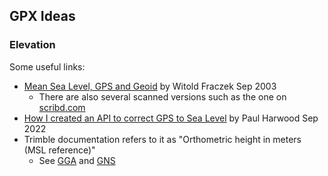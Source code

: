 ## GPX Ideas

### Elevation

Some useful links:

- [Mean Sea Level, GPS and Geoid](https://www.esri.com/news/arcuser/0703/geoid1of3.html) by Witold Fraczek Sep 2003
  - There are also several scanned versions such as the one on [scribd.com](https://www.scribd.com/document/452875103/Mean-Sea-Level-GPS-and-the-Geoid)
- [How I created an API to correct GPS to Sea Level](https://medium.com/runic-software/how-i-created-an-api-to-correct-gps-to-sea-level-70b723767787) by Paul Harwood Sep 2022
- Trimble documentation refers to it as "Orthometric height in meters (MSL reference)"
  - See [GGA](https://receiverhelp.trimble.com/alloy-gnss/en-us/NMEA-0183messages_GGA.html) and [GNS](https://receiverhelp.trimble.com/alloy-gnss/en-us/NMEA-0183messages_GNS.html)
